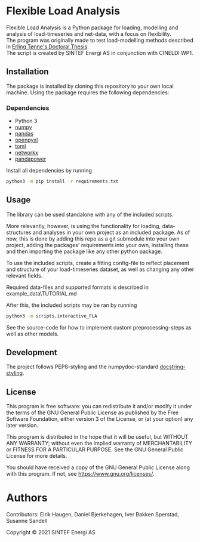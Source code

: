 # Flexible Load Analysis
Flexible Load Analysis is a Python package for loading, modelling and analysis of load-timeseries and net-data, with a focus on flexibility.  
The program was originally made to test load-modelling methods described in [Erling Tønne's Doctoral Thesis](http://hdl.handle.net/11250/2476389).  
The script is created by SINTEF Energi AS in conjunction with CINELDI WP1.

## Installation
The package is installed by cloning this repository to your own local machine.
Using the package requires the following dependencies:

### Dependencies
* Python 3
* [numpy](https://numpy.org/)
* [pandas](https://pandas.pydata.org/pandas-docs/stable/index.html#)
* [openpyxl](https://openpyxl.readthedocs.io/en/stable/)
* [toml](https://toml.io/en/)
* [networkx](https://networkx.org/)
* [pandapower](https://www.pandapower.org/)

Install all dependencies by running  
```bash
python3 -m pip install -r requirements.txt
```

## Usage
The library can be used standalone with any of the included scripts.

More relevantly, however, is using the functionality for loading, data-structures and analyses in your own project as an included package. 
As of now, this is done by adding this repo as a git submodule into your own project, adding the packages' requirements into your own,
installing these and then importing the package like any other python package.

To use the included scripts, create a fitting config-file to reflect placement and structure of your load-timeseries dataset, as well as changing any other relevant fields.

Required data-files and supported formats is described in example_data\TUTORIAL.md

After this, the included scripts may be ran by running
```bash
python3 -m scripts.interactive_FLA
```

See the source-code for how to implement custom preprocessing-steps as well as other models.

## Development
The project follows PEP8-styling and the numpydoc-standard 
[docstring-styling](https://numpydoc.readthedocs.io/en/latest/format.html).

## License
This program is free software: you can redistribute it and/or modify
it under the terms of the GNU General Public License as published by
the Free Software Foundation, either version 3 of the License, or
(at your option) any later version.

This program is distributed in the hope that it will be useful,
but WITHOUT ANY WARRANTY; without even the implied warranty of
MERCHANTABILITY or FITNESS FOR A PARTICULAR PURPOSE.  See the
GNU General Public License for more details.

You should have received a copy of the GNU General Public License
along with this program.  If not, see <https://www.gnu.org/licenses/>.

# Authors
Contributors: Eirik Haugen, Daniel Bjerkehagen, Iver Bakken Sperstad, Susanne Sandell

Copyright &copy; 2021 SINTEF Energi AS